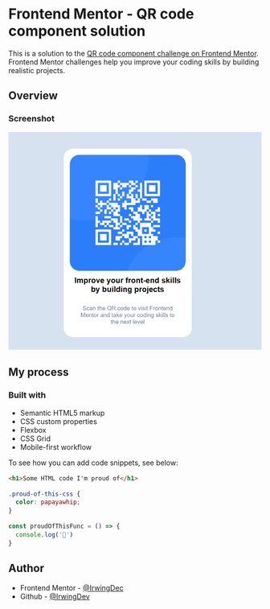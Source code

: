 # Frontend Mentor - QR code component solution

This is a solution to the [QR code component challenge on Frontend Mentor](https://www.frontendmentor.io/challenges/qr-code-component-iux_sIO_H). Frontend Mentor challenges help you improve your coding skills by building realistic projects. 

## Overview

### Screenshot

![](./images/screenshot-of-qr-code-component.png)

## My process

### Built with

- Semantic HTML5 markup
- CSS custom properties
- Flexbox
- CSS Grid
- Mobile-first workflow

To see how you can add code snippets, see below:

```html
<h1>Some HTML code I'm proud of</h1>
```
```css
.proud-of-this-css {
  color: papayawhip;
}
```
```js
const proudOfThisFunc = () => {
  console.log('🎉')
}
```

## Author

- Frontend Mentor - [@IrwingDec](https://www.frontendmentor.io/profile/Irwing-Dev)
- Github - [@IrwingDev](https://www.github.com/Irwing-Dev)